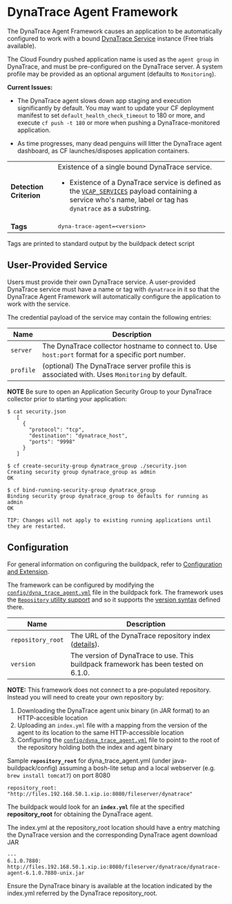 # DynaTrace Agent Framework
The DynaTrace Agent Framework causes an application to be automatically configured to work with a bound [DynaTrace Service][] instance (Free trials available).

The Cloud Foundry pushed application name is used as the `agent group` in DynaTrace, and must be pre-configured on the DynaTrace server.
A system profile may be provided as an optional argument (defaults to `Monitoring`).

**Current Issues:**  
* The DynaTrace agent slows down app staging and execution significantly by default.  You may want to update your CF deployment manifest to set `default_health_check_timeout` to 180 or more, and execute `cf push -t 180` or more when pushing a DynaTrace-monitored application.

* As time progresses, many dead penguins will litter the DynaTrace agent dashboard, as CF launches/disposes application containers.

<table>
  <tr>
    <td><strong>Detection Criterion</strong></td><td>Existence of a single bound DynaTrace service.
      <ul>
        <li>Existence of a DynaTrace service is defined as the <a href="http://docs.cloudfoundry.org/devguide/deploy-apps/environment-variable.html#VCAP-SERVICES"><code>VCAP_SERVICES</code></a> payload containing a service who's name, label or tag has <code>dynatrace</code> as a substring.</li>
      </ul>
    </td>
  </tr>
  <tr>
    <td><strong>Tags</strong></td>
    <td><tt>dyna-trace-agent=&lt;version&gt;</tt></td>
  </tr>
</table>
Tags are printed to standard output by the buildpack detect script

## User-Provided Service
Users must provide their own DynaTrace service. A user-provided DynaTrace service must have a name or tag with `dynatrace` in it so that the DynaTrace Agent Framework will automatically configure the application to work with the service.

The credential payload of the service may contain the following entries:

| Name | Description
| ---- | -----------
| `server` | The DynaTrace collector hostname to connect to.   Use `host:port` format for a specific port number.
| `profile` | (optional) The DynaTrace server profile this is associated with.   Uses `Monitoring` by default.

**NOTE** Be sure to open an Application Security Group to your DynaTrace collector prior to starting your application:
```
$ cat security.json
   [
     {
       "protocol": "tcp",
       "destination": "dynatrace_host",
       "ports": "9998"
     }
   ]

$ cf create-security-group dynatrace_group ./security.json
Creating security group dynatrace_group as admin
OK

$ cf bind-running-security-group dynatrace_group
Binding security group dynatrace_group to defaults for running as admin
OK

TIP: Changes will not apply to existing running applications until they are restarted.
```

## Configuration
For general information on configuring the buildpack, refer to [Configuration and Extension][].

The framework can be configured by modifying the [`config/dyna_trace_agent.yml`][] file in the buildpack fork.  The framework uses the [`Repository` utility support][repositories] and so it supports the [version syntax][] defined there.

| Name | Description
| ---- | -----------
| `repository_root` | The URL of the DynaTrace repository index ([details][repositories]).
| `version` | The version of DynaTrace to use. This buildpack framework has been tested on 6.1.0.


**NOTE:**  This framework does not connect to a pre-populated repository.  Instead you will need to create your own repository by:

1.  Downloading the DynaTrace agent unix binary (in JAR format) to an HTTP-accesible location
1.  Uploading an `index.yml` file with a mapping from the version of the agent to its location to the same HTTP-accessible location
1.  Configuring the [`config/dyna_trace_agent.yml`][] file to point to the root of the repository holding both the index and agent binary

Sample **`repository_root`** for dyna_trace_agent.yml (under java-buildpack/config) assuming a bosh-lite setup and a local webserver (e.g. `brew install tomcat7`) on port 8080

```
repository_root: "http://files.192.168.50.1.xip.io:8080/fileserver/dynatrace"
```

The buildpack would look for an **`index.yml`** file at the specified **repository_root** for obtaining the DynaTrace agent.

The index.yml at the repository_root location should have a entry matching the DynaTrace version and the corresponding DynaTrace agent download JAR

```
---
6.1.0.7880: http://files.192.168.50.1.xip.io:8080/fileserver/dynatrace/dynatrace-agent-6.1.0.7880-unix.jar
```

Ensure the DynaTrace binary is available at the location indicated by the index.yml referred by the DynaTrace repository_root.

[Configuration and Extension]: ../README.md#configuration-and-extension
[`config/dyna_trace_agent.yml`]: ../config/dyna_trace_agent.yml
[DynaTrace Service]: https://dynatrace.com
[repositories]: extending-repositories.md
[version syntax]: extending-repositories.md#version-syntax-and-ordering
